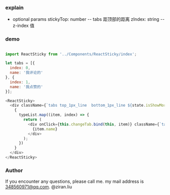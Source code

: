 ### explain

* optional params
  stickyTop: number  -- tabs 距顶部的距离
  zIndex: string   -- z-index 值

### demo

```js

import ReactSticky from '../Components/ReactSticky/index';

let tabs = [{
  index: 0,
  name: '我评论的' 
}, {
  index: 1,
  name: '我点赞的' 
}];

<ReactSticky>
  <div className={`tabs top_1px_line  bottom_1px_line ${state.isShowMore ? 'moreTabs' : ''}`}>
    {
      typeList.map((item, index) => {
        return (
          <div onClick={this.changeTab.bind(this, item)} className={`tab ${item.isAction ? (state.isShowMore ? 'activeTab moreActiveTab' : 'activeTab') : ''}`} key={item.typeId}>
            {item.name}
          </div>
        );
      })
    }
  </div>
</ReactSticky>

``` 

### Author
If you encounter any questions, please call me. 
my mail address is 348560971@qq.com.
@ziran.liu